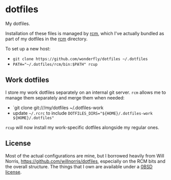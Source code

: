 # dotfiles
My dotfiles.

Installation of these files is managed by [rcm][rcm], which I've actually
bundled as part of my dotfiles in the [rcm](./rcm/) directory.

[rcm]: https://github.com/thoughtbot/rcm

To set up a new host:

* `git clone https://github.com/wonderfly/dotfiles ~/.dotfiles`
* `PATH="~/.dotfiles/rcm/bin:$PATH" rcup`

## Work dotfiles

I store my work dotfiles separately on an internal git server. `rcm` allows me
to manage them separately and merge them when needed:

* `git clone git://<internal-server>/my/dotfiles ~/.dotfiles-work
* update `~/.rcrc` to include `DOTFILES_DIRS="${HOME}/.dotfiles-work ${HOME}/.dotfiles"`

`rcup` will now install my work-specific dotfiles alongside my regular ones.

## License

Most of the actual configurations are mine, but I borrowed heavily from Will
Norris, <https://github.com/willnorris/dotfiles>, especially on the RCM bits and
the overall structure. The things that I own are available under a [0BSD
license](./LICENSE).
